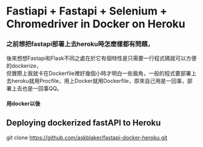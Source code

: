 # Fastiapi + Fastapi + Selenium + Chromedriver in Docker on Heroku
### 之前想把fastapi部署上去heroku時怎麼樣都有問題，  
 後來想想Fastapi和Flask不同之處在於它有個特性是只需要一行程式碼就可以方便的dockerize，  
 但實際上我就卡在Dockerfile裡好幾個小時才明白一些眉角，一般的程式要部署上去heroku就用Procfile，用上Docker就用Dockerfile，原來自己用是一回事，部署上去也是一回事QQ。

#### 用docker以後
## Deploying dockerized fastAPI to Heroku  
 git clone https://github.com/askblaker/fastapi-docker-heroku.git


